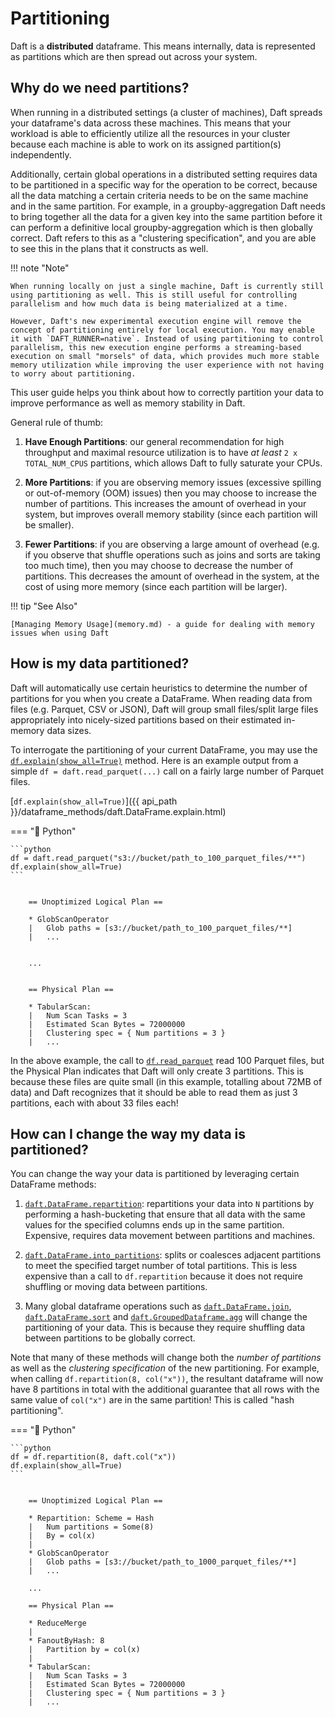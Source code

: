 # Partitioning

Daft is a **distributed** dataframe. This means internally, data is represented as partitions which are then spread out across your system.

## Why do we need partitions?

When running in a distributed settings (a cluster of machines), Daft spreads your dataframe's data across these machines. This means that your workload is able to efficiently utilize all the resources in your cluster because each machine is able to work on its assigned partition(s) independently.

Additionally, certain global operations in a distributed setting requires data to be partitioned in a specific way for the operation to be correct, because all the data matching a certain criteria needs to be on the same machine and in the same partition. For example, in a groupby-aggregation Daft needs to bring together all the data for a given key into the same partition before it can perform a definitive local groupby-aggregation which is then globally correct. Daft refers to this as a "clustering specification", and you are able to see this in the plans that it constructs as well.

!!! note "Note"

    When running locally on just a single machine, Daft is currently still using partitioning as well. This is still useful for controlling parallelism and how much data is being materialized at a time.

    However, Daft's new experimental execution engine will remove the concept of partitioning entirely for local execution. You may enable it with `DAFT_RUNNER=native`. Instead of using partitioning to control parallelism, this new execution engine performs a streaming-based execution on small "morsels" of data, which provides much more stable memory utilization while improving the user experience with not having to worry about partitioning.

This user guide helps you think about how to correctly partition your data to improve performance as well as memory stability in Daft.

General rule of thumb:

1. **Have Enough Partitions**: our general recommendation for high throughput and maximal resource utilization is to have *at least* `2 x TOTAL_NUM_CPUS` partitions, which allows Daft to fully saturate your CPUs.

2. **More Partitions**: if you are observing memory issues (excessive spilling or out-of-memory (OOM) issues) then you may choose to increase the number of partitions. This increases the amount of overhead in your system, but improves overall memory stability (since each partition will be smaller).

3. **Fewer Partitions**: if you are observing a large amount of overhead (e.g. if you observe that shuffle operations such as joins and sorts are taking too much time), then you may choose to decrease the number of partitions. This decreases the amount of overhead in the system, at the cost of using more memory (since each partition will be larger).

!!! tip "See Also"

    [Managing Memory Usage](memory.md) - a guide for dealing with memory issues when using Daft

## How is my data partitioned?

Daft will automatically use certain heuristics to determine the number of partitions for you when you create a DataFrame. When reading data from files (e.g. Parquet, CSV or JSON), Daft will group small files/split large files appropriately
into nicely-sized partitions based on their estimated in-memory data sizes.

To interrogate the partitioning of your current DataFrame, you may use the [`df.explain(show_all=True)`](https://www.getdaft.io/projects/docs/en/stable/api_docs/doc_gen/dataframe_methods/daft.DataFrame.explain.html#daft.DataFrame.explain) method. Here is an example output from a simple `df = daft.read_parquet(...)` call on a fairly large number of Parquet files.

[`df.explain(show_all=True)`]({{ api_path }}/dataframe_methods/daft.DataFrame.explain.html)

=== "🐍 Python"

    ```python
    df = daft.read_parquet("s3://bucket/path_to_100_parquet_files/**")
    df.explain(show_all=True)
    ```

``` {title="Output"}

    == Unoptimized Logical Plan ==

    * GlobScanOperator
    |   Glob paths = [s3://bucket/path_to_100_parquet_files/**]
    |   ...


    ...


    == Physical Plan ==

    * TabularScan:
    |   Num Scan Tasks = 3
    |   Estimated Scan Bytes = 72000000
    |   Clustering spec = { Num partitions = 3 }
    |   ...
```

In the above example, the call to [`df.read_parquet`](https://www.getdaft.io/projects/docs/en/stable/api_docs/doc_gen/io_functions/daft.read_parquet.html) read 100 Parquet files, but the Physical Plan indicates that Daft will only create 3 partitions. This is because these files are quite small (in this example, totalling about 72MB of data) and Daft recognizes that it should be able to read them as just 3 partitions, each with about 33 files each!

## How can I change the way my data is partitioned?

You can change the way your data is partitioned by leveraging certain DataFrame methods:

1. [`daft.DataFrame.repartition`](https://www.getdaft.io/projects/docs/en/stable/api_docs/doc_gen/dataframe_methods/daft.DataFrame.repartition.html#daft.DataFrame.repartition): repartitions your data into `N` partitions by performing a hash-bucketing that ensure that all data with the same values for the specified columns ends up in the same partition. Expensive, requires data movement between partitions and machines.

2. [`daft.DataFrame.into_partitions`](https://www.getdaft.io/projects/docs/en/stable/api_docs/doc_gen/dataframe_methods/daft.DataFrame.into_partitions.html#daft.DataFrame.into_partitions): splits or coalesces adjacent partitions to meet the specified target number of total partitions. This is less expensive than a call to `df.repartition` because it does not require shuffling or moving data between partitions.

3. Many global dataframe operations such as [`daft.DataFrame.join`](https://www.getdaft.io/projects/docs/en/stable/api_docs/doc_gen/dataframe_methods/daft.DataFrame.join.html#daft.DataFrame.join), [`daft.DataFrame.sort`](https://www.getdaft.io/projects/docs/en/stable/api_docs/doc_gen/dataframe_methods/daft.DataFrame.sort.html#daft.DataFrame.sort) and [`daft.GroupedDataframe.agg`](https://www.getdaft.io/projects/docs/en/stable/api_docs/groupby.html#daft.dataframe.GroupedDataFrame.agg) will change the partitioning of your data. This is because they require shuffling data between partitions to be globally correct.

Note that many of these methods will change both the *number of partitions* as well as the *clustering specification* of the new partitioning. For example, when calling `df.repartition(8, col("x"))`, the resultant dataframe will now have 8 partitions in total with the additional guarantee that all rows with the same value of `col("x")` are in the same partition! This is called "hash partitioning".

=== "🐍 Python"

    ```python
    df = df.repartition(8, daft.col("x"))
    df.explain(show_all=True)
    ```

``` {title="Output"}

    == Unoptimized Logical Plan ==

    * Repartition: Scheme = Hash
    |   Num partitions = Some(8)
    |   By = col(x)
    |
    * GlobScanOperator
    |   Glob paths = [s3://bucket/path_to_1000_parquet_files/**]
    |   ...

    ...

    == Physical Plan ==

    * ReduceMerge
    |
    * FanoutByHash: 8
    |   Partition by = col(x)
    |
    * TabularScan:
    |   Num Scan Tasks = 3
    |   Estimated Scan Bytes = 72000000
    |   Clustering spec = { Num partitions = 3 }
    |   ...
```
